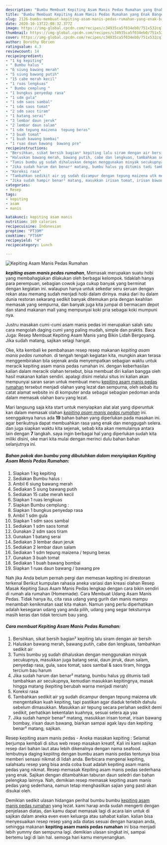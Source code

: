 ```yaml
---
description: "Bumbu Membuat Kepiting Asam Manis Pedas Rumahan yang Enak Banget"
title: "Bumbu Membuat Kepiting Asam Manis Pedas Rumahan yang Enak Banget"
slug: 2126-bumbu-membuat-kepiting-asam-manis-pedas-rumahan-yang-enak-banget
date: 2020-10-13T22:08:32.377Z
image: https://img-global.cpcdn.com/recipes/c34935ca5f034eb0/751x532cq70/kepiting-asam-manis-pedas-rumahan-foto-resep-utama.jpg
thumbnail: https://img-global.cpcdn.com/recipes/c34935ca5f034eb0/751x532cq70/kepiting-asam-manis-pedas-rumahan-foto-resep-utama.jpg
cover: https://img-global.cpcdn.com/recipes/c34935ca5f034eb0/751x532cq70/kepiting-asam-manis-pedas-rumahan-foto-resep-utama.jpg
author: Dorothy Obrien
ratingvalue: 4.3
reviewcount: 14
recipeingredient:
- "1 kg kepiting"
- " Bumbu halus "
- "6 siung bawang merah"
- "5 siung bawang putih"
- "15 cabe merah kecil"
- "1 ruas lengkuas"
- " Bumbu cemplung "
- "1 bungkus penyedap rasa"
- "1 sdm gula"
- "1 sdm saos sambal"
- "1 sdm saos tomat"
- "2 sdm saos tiram"
- "1 batang serai"
- "3 lembar daun jeruk"
- "2 lembar daun salam"
- "1 sdm tepung maizena  tepung beras"
- "3 buah tomat"
- "1 buah bawang bombai"
- "1 ruas daun bawang  bawang pre"
recipeinstructions:
- "Bersihkan, sikat bersih bagian² kepiting lalu siram dengan air bersih"
- "Haluskan bawang merah, bawang putih, cabe dan lengkuas, tambahkan sedikit air"
- "Tumis bumbu yg sudah dihaluskan dengan menggunakan minyak secukupnya, masukkan juga batang serai, daun jeruk, daun salam, penyedap rasa, gula, saos tomat, saos sambal &amp; saos tiram, hingga tercium bau harum"
- "Jika sudah harum dan benar² matang, bumbu halus yg ditumis tadi tambahkan air secukupnya, kemudian masukkan kepitingnya, masak hingga matang (kepiting berubah warna menjadi merah)"
- "Koreksi rasa"
- "Tambahkan sedikit air yg sudah dicampur dengan tepung maizena utk mengentalkan kuah kepiting, tapi pastikan agar diaduk terlebih dahulu sebelum dimasukkan. Masukkan air tepung secara perlahan sedikit demi sedikit, perhatikan kekentalan kuahnya, sesuai selera aja yaa"
- "Jika sudah hampir benar² matang, masukkan irisan tomat, irisan bawang bombay, irisan daun bawang, biarkan sampai agak layu dan kepiting benar² matang, sajikan."
categories:
- Resep
tags:
- kepiting
- asam
- manis

katakunci: kepiting asam manis 
nutrition: 169 calories
recipecuisine: Indonesian
preptime: "PT39M"
cooktime: "PT56M"
recipeyield: "4"
recipecategory: Lunch

---
```



![Kepiting Asam Manis Pedas Rumahan](https://img-global.cpcdn.com/recipes/c34935ca5f034eb0/751x532cq70/kepiting-asam-manis-pedas-rumahan-foto-resep-utama.jpg)

<b><i>kepiting asam manis pedas rumahan</i></b>, Memasak merupakan suatu hobi yang membahagiakan dilakukan oleh berbagai kelompok. tidaklah hanya para perempuan, sebagian cowok juga cukup banyak yang berminat dengan kegiatan ini. walaupun hanya untuk sekedar seru seruan dengan rekan atau memang sudah menjadi hobi dalam dirinya. maka dari itu dalam dunia restoran sekarang sedikit banyak ditemukan pria dengan keahlian memasak yang sempurna, dan banyak juga kita jumpai di bermacam depot dan stand makanan mall yang mempunyai koki pria sebagai koki mumpuni nya.

Justru masakan cumi-cumi asam manis pedas ini merupakan salah satu cara mengolah daging cumi yang paling mudah, simple dan praktis. Baca Juga: Resep Membuat Kepiting Asam Manis yang Bikin Lidah Bergoyang. Jika sudah matang, sajikan selagi hangat.

Oke, kita kembali ke pembahasan resep resep makanan <i>kepiting asam manis pedas rumahan</i>. di tengah tengah kegiatan kita, mungkin akan terasa menggembirakan bila sejenak anda menyempatkan sebagian waktu untuk meracik kepiting asam manis pedas rumahan ini. dengan keberhasilan kalian dalam meracik olahan tersebut, bisa membuat diri kalian bangga oleh hasil makanan kalian sendiri. apalagi disini melalui situs ini kalian akan mempunyai saran saran untuk membuat menu <u>kepiting asam manis pedas rumahan</u> tersebut menjadi olahan yang lezat dan sempurna, oleh sebab itu catat alamat website ini di komputer anda sebagai sebagian pedoman anda dalam memasak olahan baru yang lezat.


Mari langsung saja kita start untuk menyiapkan alat alat yang diperuntuk kan dalam memasak olahan <u><i>kepiting asam manis pedas rumahan</i></u> ini. seenggaknya harus ada <b>19</b> bahan bahan yang diperlukan pada masakan ini. agar berikutnya dapat membuahkan rasa yang enak dan menggugah selera. dan juga siapkan waktu kita sejenak, sebab kita akan memulainya antara lain dengan <b>7</b> langkah. saya ingin berbagai hal yang diperlukan sudah kita miliki disini, oke mari kita mulai dengan merinci dulu bahan bahan selanjutnya ini.

<!--inarticleads1-->

##### Bahan pokok dan bumbu yang dibutuhkan dalam menyiapkan Kepiting Asam Manis Pedas Rumahan:

1. Siapkan 1 kg kepiting
1. Sediakan  Bumbu halus :
1. Ambil 6 siung bawang merah
1. Sediakan 5 siung bawang putih
1. Sediakan 15 cabe merah kecil
1. Siapkan 1 ruas lengkuas
1. Siapkan  Bumbu cemplung :
1. Siapkan 1 bungkus penyedap rasa
1. Ambil 1 sdm gula
1. Siapkan 1 sdm saos sambal
1. Sediakan 1 sdm saos tomat
1. Gunakan 2 sdm saos tiram
1. Gunakan 1 batang serai
1. Sediakan 3 lembar daun jeruk
1. Sediakan 2 lembar daun salam
1. Sediakan 1 sdm tepung maizena / tepung beras
1. Gunakan 3 buah tomat
1. Sediakan 1 buah bawang bombai
1. Siapkan 1 ruas daun bawang / bawang pre


Nah jika Anda belum pernah pergi dan memesan kepiting ini direstoran terkenal Berikut kumpulan rahasia aneka variasi dan kreasi olahan Resep Masak Kepiting Saus Asam Manis Pedas lengkap dengan cara bikin sendiri di rumah ala rumahan (Homemade). Cara Membuat Udang Asam Manis Pedas. Tidak hanya itu, cita rasa udang yang gurih dan manis mampu menambah kenikmatan saat kita makan. Namun yang perlu diperhatikan adalah kesegaran udang yang anda pilih, udang yang segar teksturnya masih keras dan tidak tercium bau yang. 

<!--inarticleads2-->

##### Cara membuat Kepiting Asam Manis Pedas Rumahan:

1. Bersihkan, sikat bersih bagian² kepiting lalu siram dengan air bersih
1. Haluskan bawang merah, bawang putih, cabe dan lengkuas, tambahkan sedikit air
1. Tumis bumbu yg sudah dihaluskan dengan menggunakan minyak secukupnya, masukkan juga batang serai, daun jeruk, daun salam, penyedap rasa, gula, saos tomat, saos sambal &amp; saos tiram, hingga tercium bau harum
1. Jika sudah harum dan benar² matang, bumbu halus yg ditumis tadi tambahkan air secukupnya, kemudian masukkan kepitingnya, masak hingga matang (kepiting berubah warna menjadi merah)
1. Koreksi rasa
1. Tambahkan sedikit air yg sudah dicampur dengan tepung maizena utk mengentalkan kuah kepiting, tapi pastikan agar diaduk terlebih dahulu sebelum dimasukkan. Masukkan air tepung secara perlahan sedikit demi sedikit, perhatikan kekentalan kuahnya, sesuai selera aja yaa
1. Jika sudah hampir benar² matang, masukkan irisan tomat, irisan bawang bombay, irisan daun bawang, biarkan sampai agak layu dan kepiting benar² matang, sajikan.


Resep kepiting asam manis pedas - Aneka masakan kepiting : Selamat berjumpa kembali di situs web resep masakan kreatif, Kali ini kami sajikan resep dari bahan laut atau lebih dikenalnya dengan nama seafood. lembutnya daging kepiitng dengan bumbu asam manis pedas tentunya bisa memberi sensasi nikmat di lidah anda. Berbicara mengenai kepiting, salahsatu resep yang bisa anda coba buat adalah kepiting asam manis pedas yang nikmat. Resep memasak Kepiting asam manis pedas sederhana yang enak. Sajikan dengan ditambahkan taburan daun seledri dan bahan pelengkap lainnya. Nah, demikian resep memasak kepiting asam manis pedas yang sederhana, namun tetap menghasilkan sajian yang pasti akan disukai oleh. 

Demikian sedikit ulasan hidangan perihal bumbu bumbu <u>kepiting asam manis pedas rumahan</u> yang lezat. kami harap anda sudah mengerti dengan penjelasan diatas, dan kamu dapat memasak lagi di acara lain untuk di sajikan dalam aneka even even keluarga atau sahabat kalian. kalian bisa menyesuaikan resep resep yang ada diatas sesuai dengan harapan anda, sehingga makanan <b>kepiting asam manis pedas rumahan</b> ini bisa menjadi lebih yummy dan sempurna lagi. demikian ulasan singkat ini, sampai bertemu lagi di lain hal. semoga hari kamu menyenangkan.
